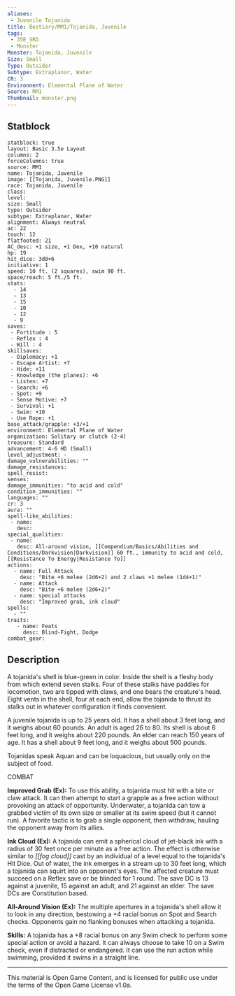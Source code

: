 ```yaml
---
aliases:
 - Juvenile Tojanida
title: Bestiary/MM1/Tojanida, Juvenile
tags: 
 - 35E_SRD
 - Monster
Monster: Tojanida, Juvenile
Size: Small
Type: Outsider
Subtype: Extraplanar, Water
CR: 3
Environnent: Elemental Plane of Water
Source: MM1
Thumbnail: monster.png
---
```


## Statblock

```statblock
statblock: true
layout: Basic 3.5e Layout
columns: 2
forceColumns: true
source: MM1 
name: Tojanida, Juvenile
image: [[Tojanida, Juvenile.PNG]]
race: Tojanida, Juvenile
class: 
level: 
size: Small
type: Outsider
subtype: Extraplanar, Water
alignment: Always neutral
ac: 22
touch: 12
flatfooted: 21
AC_desc: +1 size, +1 Dex, +10 natural
hp: 19
hit_dice: 3d8+6
initiative: 1
speed: 10 ft. (2 squares), swim 90 ft.
space/reach: 5 ft./5 ft.
stats:
  - 14
  - 13
  - 15
  - 10
  - 12
  - 9
saves:
 - Fortitude : 5
 - Reflex : 4
 - Will : 4
skillsaves:
 - Diplomacy: +1
 - Escape Artist: +7
 - Hide: +11
 - Knowledge (the planes): +6
 - Listen: +7
 - Search: +6
 - Spot: +9
 - Sense Motive: +7
 - Survival: +1
 - Swim: +10
 - Use Rope: +1
base_attack/grapple: +3/+1
environment: Elemental Plane of Water
organization: Solitary or clutch (2-4)
treasure: Standard
advancement: 4-6 HD (Small)
level_adjustment: -
damage_vulnerabilities: ""
damage_resistances: 
spell_resist: 
senses: 
damage_immunities: "to acid and cold"
condition_immunities: ""
languages: ""
cr: 3
aura: ""
spell-like_abilities:
 - name: 
   desc: 
special_qualities:
 - name:
   desc: All-around vision, [[Compendium/Basics/Abilities and Conditions/Darkvision|Darkvision]] 60 ft., immunity to acid and cold, [[Resistance To Energy|Resistance To]]
actions:
  - name: Full Attack
    desc: "Bite +6 melee (2d6+2) and 2 claws +1 melee (1d4+1)"
  - name: Attack
    desc: "Bite +6 melee (2d6+2)"
  - name: special attacks
    desc: "Improved grab, ink cloud"
spells:
  - ""
traits:
   - name: Feats
     desc: Blind-Fight, Dodge
combat_gear:  
```

## Description



A tojanida's shell is blue-green in color. Inside the shell is a fleshy body from which extend seven stalks. Four of these stalks have paddles for locomotion, two are tipped with claws, and one bears the creature's head. Eight vents in the shell, four at each end, allow the tojanida to thrust its stalks out in whatever configuration it finds convenient.

A juvenile tojanida is up to 25 years old. It has a shell about 3 feet long, and it weighs about 60 pounds. An adult is aged 26 to 80. Its shell is about 6 feet long, and it weighs about 220 pounds. An elder can reach 150 years of age. It has a shell about 9 feet long, and it weighs about 500 pounds.

Tojanidas speak Aquan and can be loquacious, but usually only on the subject of food.

COMBAT


**Improved Grab (Ex):** To use this ability, a tojanida must hit with a bite or claw attack. It can then attempt to start a grapple as a free action without provoking an attack of opportunity. Underwater, a tojanida can tow a grabbed victim of its own size or smaller at its swim speed (but it cannot run). A favorite tactic is to grab a single opponent, then withdraw, hauling the opponent away from its allies.


**Ink Cloud (Ex):** A tojanida can emit a spherical cloud of jet-black ink with a radius of 30 feet once per minute as a free action. The effect is otherwise similar to *[[fog cloud]]* cast by an individual of a level equal to the tojanida's Hit Dice. Out of water, the ink emerges in a stream up to 30 feet long, which a tojanida can squirt into an opponent's eyes. The affected creature must succeed on a Reflex save or be blinded for 1 round. The save DC is 13 against a juvenile, 15 against an adult, and 21 against an elder. The save DCs are Constitution based.


**All-Around Vision (Ex):** The multiple apertures in a tojanida's shell allow it to look in any direction, bestowing a +4 racial bonus on Spot and Search checks. Opponents gain no flanking bonuses when attacking a tojanida.


**Skills:** A tojanida has a +8 racial bonus on any Swim check to perform some special action or avoid a hazard. It can always choose to take 10 on a Swim check, even if distracted or endangered. It can use the run action while swimming, provided it swims in a straight line.

---

This material is Open Game Content, and is licensed for public use under the terms of the Open Game License v1.0a.
